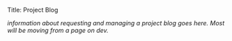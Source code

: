 Title: Project Blog

_information  about requesting and managing a project blog goes here. Most will be moving from a page on dev._
